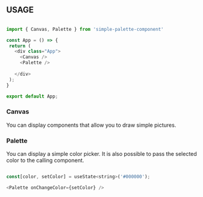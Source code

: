 ## USAGE
 
 ``` App.js

import { Canvas, Palette } from 'simple-palette-component'

const App = () => {
  return (
    <div class="App">
      <Canvas />
      <Palette />
      
    </div>
  );
}

export default App;

 ```

 ### Canvas
You can display components that allow you to draw simple pictures.

 ### Palette
 You can display a simple color picker.
 It is also possible to pass the selected color to the calling component.

 ``` App.js

 const[color, setColor] = useState<string>('#000000');

<Palette onChangeColor={setColor} />

 ```